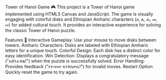 
Tower of Hanoi Game 🎮
This project is a Tower of Hanoi game implemented using HTML5 Canvas and JavaScript. The game is visually engaging with colorful disks and Ethiopian Amharic characters (ሀ, ለ, ሐ, መ, ሠ) for added cultural touch. It provides an interactive experience for solving the classic Tower of Hanoi puzzle.

Features 🌟
Interactive Gameplay: Use your mouse to move disks between towers.
Amharic Characters: Disks are labeled with Ethiopian Amharic letters for a unique touch.
Colorful Design: Each disk has a distinct color for easy identification.
Win Detection: Displays a congratulatory message ("አሸንፈዋል!") when the puzzle is successfully solved.
Error Handling: Provides feedback ("የተሳሳተ እንቅስቃሴ!") for invalid moves.
Restart Option: Quickly reset the game to try again.
